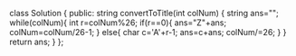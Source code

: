 class Solution {
public:
string convertToTitle(int colNum) {
string ans="";
while(colNum){
int r=colNum%26;
if(r==0){
ans="Z"+ans;
colNum=colNum/26-1;
}
else{
char c='A'+r-1;
ans=c+ans;
colNum/=26;
}
}
return ans;
}
};